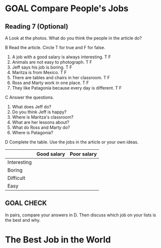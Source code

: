 # GOAL Compare People's Jobs

## Reading 7 (Optional)

A Look at the photos. What do you think the people in the article do?

B Read the article. Circle T for true and F for false.
1. A job with a good salary is always interesting.    T F
2. Animals are not easy to photograph.    T F
3. Jeff says his job is boring.    T F
4. Maritza is from Mexico.    T F
5. There are tables and chairs in her classroom.    T F
6. Ross and Marty work in one place.    T F
7. They like Patagonia because every day is different.    T F

C Answer the questions.
1. What does Jeff do?
2. Do you think Jeff is happy?
3. Where is Maritza's classroom?
4. What are her lessons about?
5. What do Ross and Marty do?
6. Where is Patagonia?

D Complete the table. Use the jobs in the article or your own ideas.

| | Good salary | Poor salary |
|------------|------------|------------|
| Interesting | | |
| Boring | | |
| Difficult | | |
| Easy | | |

## GOAL CHECK
In pairs, compare your answers in D. Then discuss which job on your lists is the best and why.

# The Best Job in the World